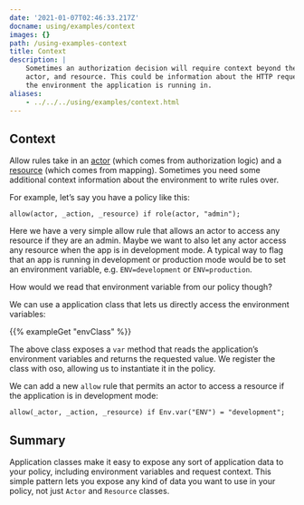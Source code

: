 ```yaml
---
date: '2021-01-07T02:46:33.217Z'
docname: using/examples/context
images: {}
path: /using-examples-context
title: Context
description: |
    Sometimes an authorization decision will require context beyond the action,
    actor, and resource. This could be information about the HTTP request, or
    the environment the application is running in.
aliases: 
    - ../../../using/examples/context.html
---
```


## Context

Allow rules take in an [actor](glossary#actors) (which comes from authorization
logic) and a [resource](glossary#resources) (which comes from mapping).
Sometimes you need some additional context information about the environment to
write rules over.

For example, let’s say you have a policy like this:

```polar
allow(actor, _action, _resource) if role(actor, "admin");
```

Here we have a very simple allow rule that allows an actor to access any
resource if they are an admin.  Maybe we want to also let any actor access any
resource when the app is in development mode.  A typical way to flag that an
app is running in development or production mode would be to set an environment
variable, e.g. `ENV=development` or `ENV=production`.

How would we read that environment variable from our policy though?

We can use a application class that lets us directly access the environment
variables:

{{% exampleGet "envClass" %}}

The above class exposes a `var` method that reads the application’s environment
variables and returns the requested value. We register the class with oso,
allowing us to instantiate it in the policy.

We can add a new `allow` rule that permits an actor to access a resource if the
application is in development mode:

```polar
allow(_actor, _action, _resource) if Env.var("ENV") = "development";
```

## Summary

Application classes make it easy to expose any sort of application data to your
policy, including environment variables and request context. This simple
pattern lets you expose any kind of data you want to use in your policy, not
just `Actor` and `Resource` classes.
